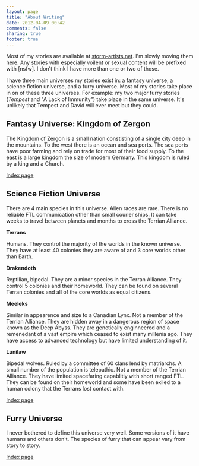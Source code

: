 ```yaml
---
layout: page
title: "About Writing"
date: 2012-04-09 00:42
comments: false
sharing: true
footer: true
---
```


Most of my stories are available at [storm-artists.net](http://epochwolf.storm-artists.net). I'm slowly moving them here. Any stories with especially voilent or sexual content will be prefixed with [nsfw]. I don't think I have more than one or two of those. 

I have three main universes my stories exist in: a fantasy universe, a science fiction universe, and a furry universe. Most of my stories take place in on of these three universes. For example: my two major furry stories (*Tempest* and "A Lack of Immunity") take place in the same universe. It's unlikely that Tempest and David will ever meet but they could.

## Fantasy Universe: Kingdom of Zergon

The Kingdom of Zergon is a small nation constisting of a single city deep in the mountains. To the west there is an ocean and sea ports. The sea ports have poor farming and rely on trade for most of their food supply. To the east is a large kingdom the size of modern Germany. This kingdom is ruled by a king and a Church.

[Index page](/blog/categories/fantasy/)

## Science Fiction Universe

There are 4 main species in this universe. Alien races are rare. There is no reliable FTL communication other than small courier ships. It can take weeks to travel between planets and months to cross the Terrian Alliance. 


**Terrans**

Humans. They control the majority of the worlds in the known universe. They have at least 40 colonies they are aware of and 3 core worlds other than Earth.

**Drakendoth**

Reptilian, bipedal. They are a minor species in the Terran Alliance. They control 5 colonies and their homeworld. They can be found on several Terran colonies and all of the core worlds as equal citizens.

**Meeleks**

Similar in appearence and size to a Canadian Lynx. Not a member of the Terrian Alliance. They are hidden away in a dangerous region of space known as the Deep Abyss. They are genetically enginneered and a remenedant of a vast empire which ceased to exist many millenia ago. They have access to advanced technology but have limited understanding of it.

**Lunilaw**

Bipedal wolves. Ruled by a committee of 60 clans lend by matriarchs. A small number of the population is telepathic. Not a member of the Terrian Alliance. They have limited spacefaring capablitiy with short ranged FTL. They can be found on their homeworld and some have been exiled to a human colony that the Terrans lost contact with.

[Index page](/blog/categories/fantasy/)

## Furry Universe

I never bothered to define this universe very well. Some versions of it have humans and others don't. The species of furry that can appear vary from story to story.

[Index page](/blog/categories/furry/)